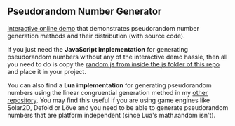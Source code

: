 Pseudorandom Number Generator
----

[Interactive online demo](https://www.xedur.com/demos/Pseudorandom%20Number%20Generator/) that demonstrates pseudorandom number generation methods and their distribution (with source code).

If you just need the **JavaScript implementation** for generating pseudorandom numbers without any of the interactive demo hassle, then all you need to do is copy the [random.js from inside the js folder of this repo](https://github.com/XeduR/xedur.github.io/blob/master/demos/Pseudorandom%20Number%20Generator/js/random.js) and place it in your project.

You can also find a **Lua implementation** for generating pseudorandom numbers using the linear congruential generation method in my [other repository](https://github.com/XeduR/Solar2D-Projects/blob/master/Pseudorandom%20Number%20Generator/rng.lua). You may find this useful if you are using game engines like Solar2D, Defold or Löve and you need to be able to generate pseudorandom numbers that are platform independent (since Lua's math.random isn't).
